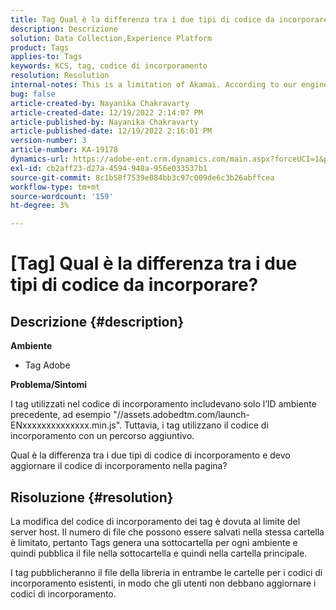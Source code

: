 ```yaml
---
title: Tag Qual è la differenza tra i due tipi di codice da incorporare?
description: Descrizione
solution: Data Collection,Experience Platform
product: Tags
applies-to: Tags
keywords: KCS, tag, codice di incorporamento
resolution: Resolution
internal-notes: This is a limitation of Akamai. According to our engineer.
bug: false
article-created-by: Nayanika Chakravarty
article-created-date: 12/19/2022 2:14:07 PM
article-published-by: Nayanika Chakravarty
article-published-date: 12/19/2022 2:16:01 PM
version-number: 3
article-number: KA-19178
dynamics-url: https://adobe-ent.crm.dynamics.com/main.aspx?forceUCI=1&pagetype=entityrecord&etn=knowledgearticle&id=208daf63-a77f-ed11-81ac-6045bd006079
exl-id: cb2aff23-d27a-4594-948a-956e033537b1
source-git-commit: 8c1b58f7539e084bb3c97c009de6c3b26abffcea
workflow-type: tm+mt
source-wordcount: '159'
ht-degree: 3%

---
```


# [Tag] Qual è la differenza tra i due tipi di codice da incorporare?

## Descrizione {#description}


<b>Ambiente</b>

- Tag Adobe

<b>Problema/Sintomi</b>

I tag utilizzati nel codice di incorporamento includevano solo l’ID ambiente precedente, ad esempio &quot;//assets.adobedtm.com/launch-ENxxxxxxxxxxxxxx.min.js&quot;. Tuttavia, i tag utilizzano il codice di incorporamento con un percorso aggiuntivo.

Qual è la differenza tra i due tipi di codice di incorporamento e devo aggiornare il codice di incorporamento nella pagina?


## Risoluzione {#resolution}


La modifica del codice di incorporamento dei tag è dovuta al limite del server host. Il numero di file che possono essere salvati nella stessa cartella è limitato, pertanto Tags genera una sottocartella per ogni ambiente e quindi pubblica il file nella sottocartella e quindi nella cartella principale.

I tag pubblicheranno il file della libreria in entrambe le cartelle per i codici di incorporamento esistenti, in modo che gli utenti non debbano aggiornare i codici di incorporamento.
